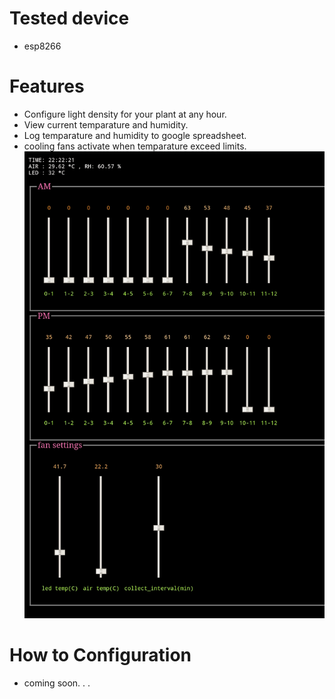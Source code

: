 # Tested device
- esp8266
# Features
- Configure light density for your plant at any hour.
- View current temparature and humidity.
- Log temparature and humidity to google spreadsheet.
- cooling fans activate when temparature exceed limits.
![screenshot](https://github.com/MrYellowSock/PLANTControl/blob/main/screenshot.png)

# How to Configuration
- coming soon. . .
